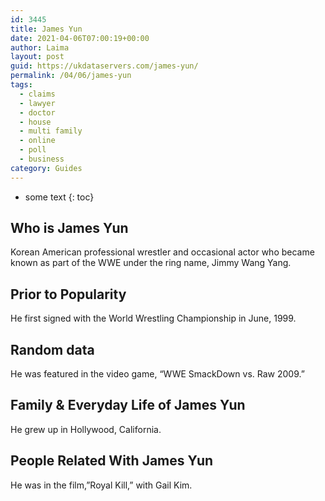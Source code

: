 ```yaml
---
id: 3445
title: James Yun
date: 2021-04-06T07:00:19+00:00
author: Laima
layout: post
guid: https://ukdataservers.com/james-yun/
permalink: /04/06/james-yun
tags:
  - claims
  - lawyer
  - doctor
  - house
  - multi family
  - online
  - poll
  - business
category: Guides
---
```


* some text
{: toc}


## Who is James Yun
                  
                  
                  
Korean American professional wrestler and occasional actor who became known as part of the WWE under the ring name, Jimmy Wang Yang.
                  
              
            
              
            
                
                
                
## Prior to Popularity
                  
                  
                  
He first signed with the World Wrestling Championship in June, 1999.
                  
              
            
              
            
                
                
                
## Random data
                  
                  
                  
He was featured in the video game, &#8220;WWE SmackDown vs. Raw 2009.&#8221;
                  
              
            
              
            
                
                
                
## Family & Everyday Life of James Yun
                  
                  
                  
He grew up in Hollywood, California.
                  
              
            
              
            
                
                
                
## People Related With James Yun
                  
                  
                  
He was in the film,&#8221;Royal Kill,&#8221; with Gail Kim.
                  
              
            
              
            
                
              
            
              
              
            
            
              
            
          
          
          